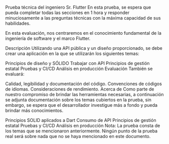 Prueba técnica del ingeniero Sr. Flutter
En esta prueba, se espera que pueda completar todas las secciones en 1 hora y responder minuciosamente a las preguntas técnicas con la máxima capacidad de sus habilidades.

En esta evaluación, nos centraremos en el conocimiento fundamental de la ingeniería de software y el marco Flutter.

Descripción
Utilizando una API pública y un diseño proporcionado, se debe crear una aplicación en la que se utilizarán los siguientes temas:

Principios de diseño y SÓLIDO
Trabajar con API
Principios de gestión estatal
Pruebas y CI/CD
Análisis en producción
Evaluación
También se evaluará:

Calidad, legibilidad y documentación del código.
Convenciones de códigos de idiomas.
Consideraciones de rendimiento.
Acerca de
Como parte de nuestro compromiso de brindar las herramientas necesarias, a continuación se adjunta documentación sobre los temas cubiertos en la prueba, sin embargo, se espera que el desarrollador investigue más a fondo y pueda brindar más conocimientos.

Principios SOLID aplicados a Dart
Consumo de API
Principios de gestión estatal
Pruebas y CI/CD
Análisis en producción
Nota:
La prueba consta de los temas que se mencionaron anteriormente. Ningún punto de la prueba real será sobre nada que no se haya mencionado en este documento.
